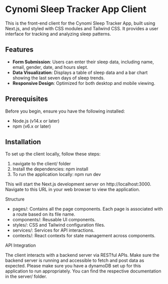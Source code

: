 # Cynomi Sleep Tracker App Client

This is the front-end client for the Cynomi Sleep Tracker App, built using Next.js, and styled with CSS modules and Tailwind CSS. It provides a user interface for tracking and analyzing sleep patterns.

## Features

- **Form Submission**: Users can enter their sleep data, including name, email, gender, date, and hours slept.
- **Data Visualization**: Displays a table of sleep data and a bar chart showing the last seven days of sleep trends.
- **Responsive Design**: Optimized for both desktop and mobile viewing.

## Prerequisites

Before you begin, ensure you have the following installed:
- Node.js (v14.x or later)
- npm (v6.x or later)

## Installation

To set up the client locally, follow these steps:
 
1. navigate to the client/ folder
2. Install the dependencies: npm install
3. To run the application locally: npm run dev

This will start the Next.js development server on http://localhost:3000. Navigate to this URL in your web browser to view the application.

Structure
- pages/: Contains all the page components. Each page is associated with a route based on its file name.
- components/: Reusable UI components.
- styles/: CSS and Tailwind configuration files.
- services/: Services for API interactions.
- contexts/: React contexts for state management across components.

API Integration

The client interacts with a backend server via RESTful APIs. Make sure the backend server is running and accessible to fetch and post data as expected. Please make sure you have a dynamoDB set up for this application to run appropriately. You can find the respective documentation in the server/ folder.

